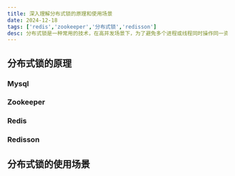 ```yaml
---
title: 深入理解分布式锁的原理和使用场景
date: 2024-12-18
tags: ['redis','zookeeper','分布式锁','redisson']
desc: 分布式锁是一种常用的技术，在高并发场景下，为了避免多个进程或线程同时操作同一资源造成冲突，引入分布式锁机制。本文将介绍分布式锁的原理和使用场景，并通过 Redis、Zookeeper、Redisson 等中间件来实现分布式锁。
---
```

## 分布式锁的原理

### Mysql

### Zookeeper

### Redis

### Redisson

## 分布式锁的使用场景
